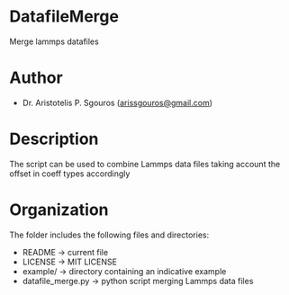 # DatafileMerge
Merge lammps datafiles

# Author
- Dr. Aristotelis P. Sgouros (arissgouros@gmail.com)

# Description
The script can be used to combine Lammps data files taking account the offset in coeff types accordingly

# Organization
The folder includes the following files and directories:
 - README            -> current file
 - LICENSE           -> MIT LICENSE
 - example/          -> directory containing an indicative example
 - datafile_merge.py -> python script merging Lammps data files
